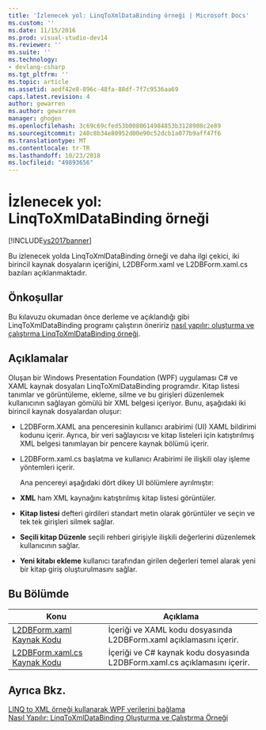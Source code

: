 ```yaml
---
title: 'İzlenecek yol: LinqToXmlDataBinding örneği | Microsoft Docs'
ms.custom: ''
ms.date: 11/15/2016
ms.prod: visual-studio-dev14
ms.reviewer: ''
ms.suite: ''
ms.technology:
- devlang-csharp
ms.tgt_pltfrm: ''
ms.topic: article
ms.assetid: aedf42e8-896c-48fa-88df-7f7c9536aa69
caps.latest.revision: 4
author: gewarren
ms.author: gewarren
manager: ghogen
ms.openlocfilehash: 3c69c69cfed53b0080614984853b3128908c2e89
ms.sourcegitcommit: 240c8b34e80952d00e90c52dcb1a077b9aff47f6
ms.translationtype: MT
ms.contentlocale: tr-TR
ms.lasthandoff: 10/23/2018
ms.locfileid: "49893656"
---
```

# <a name="walkthrough-linqtoxmldatabinding-example"></a>İzlenecek yol: LinqToXmlDataBinding örneği
[!INCLUDE[vs2017banner](../includes/vs2017banner.md)]

Bu izlenecek yolda LinqToXmlDataBinding örneği ve daha ilgi çekici, iki birincil kaynak dosyaların içeriğini, L2DBForm.xaml ve L2DBForm.xaml.cs bazıları açıklanmaktadır.  
  
## <a name="prerequisites"></a>Önkoşullar  
 Bu kılavuzu okumadan önce derleme ve açıklandığı gibi LinqToXmlDataBinding programı çalıştırın öneririz [nasıl yapılır: oluşturma ve çalıştırma LinqToXmlDataBinding örneği](../designers/how-to-build-and-run-the-linqtoxmldatabinding-example.md).  
  
## <a name="remarks"></a>Açıklamalar  
 Oluşan bir Windows Presentation Foundation (WPF) uygulaması C# ve XAML kaynak dosyaları LinqToXmlDataBinding programdır. Kitap listesi tanımlar ve görüntüleme, ekleme, silme ve bu girişleri düzenlemek kullanıcının sağlayan gömülü bir XML belgesi içeriyor. Bunu, aşağıdaki iki birincil kaynak dosyalardan oluşur:  
  
- L2DBForm.XAML ana penceresinin kullanıcı arabirimi (UI) XAML bildirimi kodunu içerir. Ayrıca, bir veri sağlayıcısı ve kitap listeleri için katıştırılmış XML belgesi tanımlayan bir pencere kaynak bölümü içerir.  
  
- L2DBForm.xaml.cs başlatma ve kullanıcı Arabirimi ile ilişkili olay işleme yöntemleri içerir.  
  
  Ana pencereyi aşağıdaki dört dikey UI bölümlere ayrılmıştır:  
  
- **XML** ham XML kaynağını katıştırılmış kitap listesi görüntüler.  
  
- **Kitap listesi** defteri girdileri standart metin olarak görüntüler ve seçin ve tek tek girişleri silmek sağlar.  
  
- **Seçili kitap Düzenle** seçili rehberi girişiyle ilişkili değerlerini düzenlemek kullanıcının sağlar.  
  
- **Yeni kitabı ekleme** kullanıcı tarafından girilen değerleri temel alarak yeni bir kitap giriş oluşturulmasını sağlar.  
  
## <a name="in-this-section"></a>Bu Bölümde  
  
|Konu|Açıklama|  
|-----------|-----------------|  
|[L2DBForm.xaml Kaynak Kodu](../designers/l2dbform-xaml-source-code.md)|İçeriği ve XAML kodu dosyasında L2DBForm.xaml açıklamasını içerir.|  
|[L2DBForm.xaml.cs Kaynak Kodu](../designers/l2dbform-xaml-cs-source-code.md)|İçeriği ve C# kaynak kodu dosyasında L2DBForm.xaml.cs açıklamasını içerir.|  
  
## <a name="see-also"></a>Ayrıca Bkz.  
 [LINQ to XML örneği kullanarak WPF verilerini bağlama](../designers/wpf-data-binding-using-linq-to-xml-example.md)   
 [Nasıl Yapılır: LinqToXmlDataBinding Oluşturma ve Çalıştırma Örneği](../designers/how-to-build-and-run-the-linqtoxmldatabinding-example.md)



